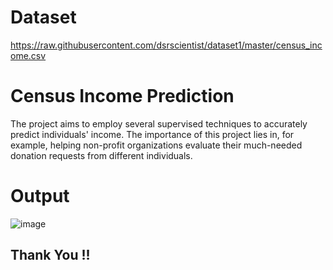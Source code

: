 # Dataset
https://raw.githubusercontent.com/dsrscientist/dataset1/master/census_income.csv

# Census Income Prediction
The project aims to employ several supervised techniques to accurately predict individuals' income. 
The importance of this project lies in, for example, helping non-profit organizations evaluate their much-needed donation requests from different individuals.

# Output

![image](https://user-images.githubusercontent.com/32120110/194709729-86b0facb-337b-4f61-b5cc-e96ec25a56e3.png)

## Thank You !!
